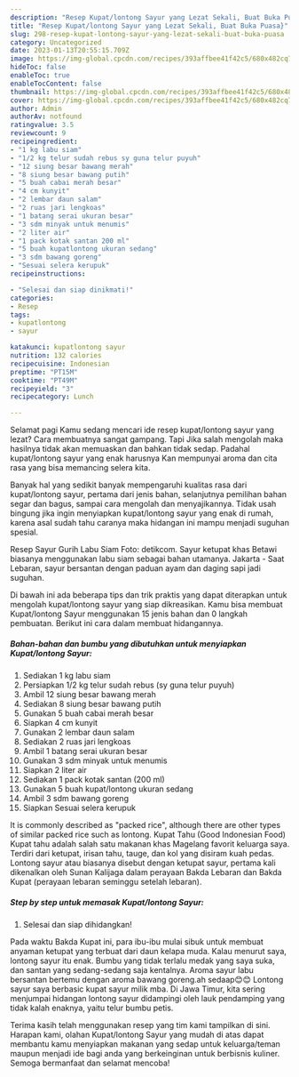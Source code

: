 ```yaml
---
description: "Resep Kupat/lontong Sayur yang Lezat Sekali, Buat Buka Puasa}"
title: "Resep Kupat/lontong Sayur yang Lezat Sekali, Buat Buka Puasa}"
slug: 298-resep-kupat-lontong-sayur-yang-lezat-sekali-buat-buka-puasa
category: Uncategorized
date: 2023-01-13T20:55:15.709Z
image: https://img-global.cpcdn.com/recipes/393affbee41f42c5/680x482cq70/kupatlontong-sayur-foto-resep-utama.jpg
hideToc: false
enableToc: true
enableTocContent: false
thumbnail: https://img-global.cpcdn.com/recipes/393affbee41f42c5/680x482cq70/kupatlontong-sayur-foto-resep-utama.jpg
cover: https://img-global.cpcdn.com/recipes/393affbee41f42c5/680x482cq70/kupatlontong-sayur-foto-resep-utama.jpg
author: Admin
authorAv: notfound
ratingvalue: 3.5
reviewcount: 9
recipeingredient:
- "1 kg labu siam"
- "1/2 kg telur sudah rebus sy guna telur puyuh"
- "12 siung besar bawang merah"
- "8 siung besar bawang putih"
- "5 buah cabai merah besar"
- "4 cm kunyit"
- "2 lembar daun salam"
- "2 ruas jari lengkoas"
- "1 batang serai ukuran besar"
- "3 sdm minyak untuk menumis"
- "2 liter air"
- "1 pack kotak santan 200 ml"
- "5 buah kupatlontong ukuran sedang"
- "3 sdm bawang goreng"
- "Sesuai selera kerupuk"
recipeinstructions:

- "Selesai dan siap dinikmati!"
categories:
- Resep
tags:
- kupatlontong
- sayur

katakunci: kupatlontong sayur 
nutrition: 132 calories
recipecuisine: Indonesian
preptime: "PT15M"
cooktime: "PT49M"
recipeyield: "3"
recipecategory: Lunch

---
```



Selamat pagi Kamu sedang mencari ide resep kupat/lontong sayur yang lezat? Cara membuatnya sangat gampang. Tapi Jika salah mengolah maka hasilnya tidak akan memuaskan dan bahkan tidak sedap. Padahal kupat/lontong sayur yang enak harusnya Kan mempunyai aroma dan cita rasa yang bisa memancing selera kita.


Banyak hal yang sedikit banyak mempengaruhi kualitas rasa dari kupat/lontong sayur, pertama dari jenis bahan, selanjutnya pemilihan bahan segar dan bagus, sampai cara mengolah dan menyajikannya. Tidak usah bingung jika ingin menyiapkan kupat/lontong sayur yang enak di rumah, karena asal sudah tahu caranya maka hidangan ini mampu menjadi suguhan spesial.

Resep Sayur Gurih Labu Siam Foto: detikcom. Sayur ketupat khas Betawi biasanya menggunakan labu siam sebagai bahan utamanya. Jakarta - Saat Lebaran, sayur bersantan dengan paduan ayam dan daging sapi jadi suguhan.


Di bawah ini ada beberapa tips dan trik praktis yang dapat diterapkan untuk mengolah kupat/lontong sayur yang siap dikreasikan. Kamu bisa membuat Kupat/lontong Sayur menggunakan 15 jenis bahan dan 0 langkah pembuatan. Berikut ini cara dalam membuat hidangannya.

<!--inarticleads1-->

##### Bahan-bahan dan bumbu yang dibutuhkan untuk menyiapkan Kupat/lontong Sayur:

1. Sediakan 1 kg labu siam
1. Persiapkan 1/2 kg telur sudah rebus (sy guna telur puyuh)
1. Ambil 12 siung besar bawang merah
1. Sediakan 8 siung besar bawang putih
1. Gunakan 5 buah cabai merah besar
1. Siapkan 4 cm kunyit
1. Gunakan 2 lembar daun salam
1. Sediakan 2 ruas jari lengkoas
1. Ambil 1 batang serai ukuran besar
1. Gunakan 3 sdm minyak untuk menumis
1. Siapkan 2 liter air
1. Sediakan 1 pack kotak santan (200 ml)
1. Gunakan 5 buah kupat/lontong ukuran sedang
1. Ambil 3 sdm bawang goreng
1. Siapkan Sesuai selera kerupuk


It is commonly described as &#34;packed rice&#34;, although there are other types of similar packed rice such as lontong. Kupat Tahu (Good Indonesian Food) Kupat tahu adalah salah satu makanan khas Magelang favorit keluarga saya. Terdiri dari ketupat, irisan tahu, tauge, dan kol yang disiram kuah pedas. Lontong sayur atau biasanya disebut dengan ketupat sayur, pertama kali dikenalkan oleh Sunan Kalijaga dalam perayaan Bakda Lebaran dan Bakda Kupat (perayaan lebaran seminggu setelah lebaran). 

<!--inarticleads2-->

##### Step by step untuk memasak Kupat/lontong Sayur:


1. Selesai dan siap dihidangkan!

Pada waktu Bakda Kupat ini, para ibu-ibu mulai sibuk untuk membuat anyaman ketupat yang terbuat dari daun kelapa muda. Kalau menurut saya, lontong sayur itu enak. Bumbu yang tidak terlalu medak yang saya suka, dan santan yang sedang-sedang saja kentalnya. Aroma sayur labu bersantan bertemu dengan aroma bawang goreng.ah sedaap😊😊 Lontong sayur saya berbasic kupat sayur milik mba. Di Jawa Timur, kita sering menjumpai hidangan lontong sayur didampingi oleh lauk pendamping yang tidak kalah enaknya, yaitu telur bumbu petis. 

Terima kasih telah menggunakan resep yang tim kami tampilkan di sini. Harapan kami, olahan Kupat/lontong Sayur yang mudah di atas dapat membantu kamu menyiapkan makanan yang sedap untuk keluarga/teman maupun menjadi ide bagi anda yang berkeinginan untuk berbisnis kuliner. Semoga bermanfaat dan selamat mencoba!

